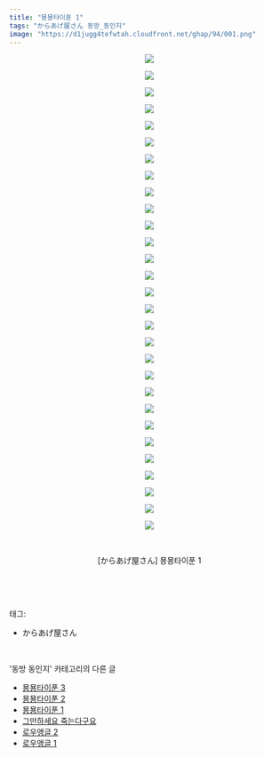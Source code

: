 ```yaml
---
title: "묭묭타이푼 1"
tags: "からあげ屋さん 동방_동인지"
image: "https://d1jugg4tefwtah.cloudfront.net/ghap/94/001.png"
---
```

<div class="article">
<p style="text-align: center; clear: none; float: none;"><img src="{{ site.imgserver11 }}/ghap/94/001.png"/></p>
<p style="text-align: center; clear: none; float: none;"><img src="{{ site.imgserver11 }}/ghap/94/002.png"/></p>
<p style="text-align: center; clear: none; float: none;"><img src="{{ site.imgserver11 }}/ghap/94/003.png"/></p>
<p style="text-align: center; clear: none; float: none;"><img src="{{ site.imgserver11 }}/ghap/94/004.png"/></p>
<p style="text-align: center; clear: none; float: none;"><img src="{{ site.imgserver11 }}/ghap/94/005.png"/></p>
<p style="text-align: center; clear: none; float: none;"><img src="{{ site.imgserver11 }}/ghap/94/006.png"/></p>
<p style="text-align: center; clear: none; float: none;"><img src="{{ site.imgserver11 }}/ghap/94/007.png"/></p>
<p style="text-align: center; clear: none; float: none;"><img src="{{ site.imgserver11 }}/ghap/94/008.png"/></p>
<p style="text-align: center; clear: none; float: none;"><img src="{{ site.imgserver11 }}/ghap/94/009.png"/></p>
<p style="text-align: center; clear: none; float: none;"><img src="{{ site.imgserver11 }}/ghap/94/010.png"/></p>
<p style="text-align: center; clear: none; float: none;"><img src="{{ site.imgserver11 }}/ghap/94/011.png"/></p>
<p style="text-align: center; clear: none; float: none;"><img src="{{ site.imgserver11 }}/ghap/94/012.png"/></p>
<p style="text-align: center; clear: none; float: none;"><img src="{{ site.imgserver11 }}/ghap/94/013.png"/></p>
<p style="text-align: center; clear: none; float: none;"><img src="{{ site.imgserver11 }}/ghap/94/014.png"/></p>
<p style="text-align: center; clear: none; float: none;"><img src="{{ site.imgserver11 }}/ghap/94/015.png"/></p>
<p style="text-align: center; clear: none; float: none;"><img src="{{ site.imgserver11 }}/ghap/94/016.png"/></p>
<p style="text-align: center; clear: none; float: none;"><img src="{{ site.imgserver11 }}/ghap/94/017.png"/></p>
<p style="text-align: center; clear: none; float: none;"><img src="{{ site.imgserver11 }}/ghap/94/018.png"/></p>
<p style="text-align: center; clear: none; float: none;"><img src="{{ site.imgserver11 }}/ghap/94/019.png"/></p>
<p style="text-align: center; clear: none; float: none;"><img src="{{ site.imgserver11 }}/ghap/94/020.png"/></p>
<p style="text-align: center; clear: none; float: none;"><img src="{{ site.imgserver11 }}/ghap/94/021.png"/></p>
<p style="text-align: center; clear: none; float: none;"><img src="{{ site.imgserver11 }}/ghap/94/022.png"/></p>
<p style="text-align: center; clear: none; float: none;"><img src="{{ site.imgserver11 }}/ghap/94/023.png"/></p>
<p style="text-align: center; clear: none; float: none;"><img src="{{ site.imgserver11 }}/ghap/94/024.png"/></p>
<p style="text-align: center; clear: none; float: none;"><img src="{{ site.imgserver11 }}/ghap/94/025.png"/></p>
<p style="text-align: center; clear: none; float: none;"><img src="{{ site.imgserver11 }}/ghap/94/026.png"/></p>
<p style="text-align: center; clear: none; float: none;"><img src="{{ site.imgserver11 }}/ghap/94/027.png"/></p>
<p style="text-align: center; clear: none; float: none;"><img src="{{ site.imgserver11 }}/ghap/94/028.png"/></p>
<p style="text-align: center; clear: none; float: none;"><img src="{{ site.imgserver11 }}/ghap/94/029.png"/></p>
<p style="text-align: center; clear: none; float: none;"><br/></p>
<p style="text-align: center; clear: none; float: none;">[からあげ屋さん] 묭묭타이푼 1</p>
<p><br/></p>
</div><br/>
<div class="tagTrail">
<p>태그: </p>
<ul>
<li>からあげ屋さん</li>
</ul>
</div><br/>
<div class="another">
<p>'동방 동인지' 카테고리의 다른 글</p>
<ul>
<li><a href="/ghap_96">묭묭타이푼 3</a></li>
<li><a href="/ghap_95">묭묭타이푼 2</a></li>
<li><a href="/ghap_94">묭묭타이푼 1</a></li>
<li><a href="/ghap_93">그만하세요 죽는다구요</a></li>
<li><a href="/ghap_92">로우앵글 2</a></li>
<li><a href="/ghap_91">로우앵글 1</a></li>
</ul>
</div><br/>
<div class="cb_module cb_fluid">
<div class="cb_wrt cb_profile">
</div><!-- commentList close -->
</div><br/>
